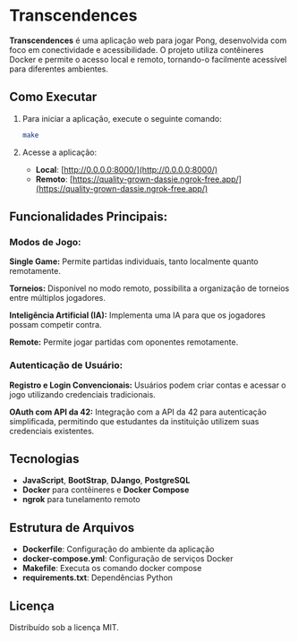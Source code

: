 # Transcendences

**Transcendences** é uma aplicação web para jogar Pong, desenvolvida com foco em conectividade e acessibilidade. O projeto utiliza contêineres Docker e permite o acesso local e remoto, tornando-o facilmente acessível para diferentes ambientes.

## Como Executar

1. Para iniciar a aplicação, execute o seguinte comando:
    ```bash
    make
    ```

2. Acesse a aplicação:
   - **Local**: [http://0.0.0.0:8000/](http://0.0.0.0:8000/)
   - **Remoto**: [https://quality-grown-dassie.ngrok-free.app/](https://quality-grown-dassie.ngrok-free.app/)
  
## Funcionalidades Principais:

<h3>Modos de Jogo:</h3>

**Single Game:** Permite partidas individuais, tanto localmente quanto remotamente.

**Torneios:** Disponível no modo remoto, possibilita a organização de torneios entre múltiplos jogadores.

**Inteligência Artificial (IA):** Implementa uma IA para que os jogadores possam competir contra.

**Remote:** Permite jogar partidas com oponentes remotamente.

<h3>Autenticação de Usuário:</h3>

**Registro e Login Convencionais:** Usuários podem criar contas e acessar o jogo utilizando credenciais tradicionais.

**OAuth com API da 42:** Integração com a API da 42 para autenticação simplificada, permitindo que estudantes da instituição utilizem suas credenciais existentes.


## Tecnologias

- **JavaScript**, **BootStrap**, **DJango**, **PostgreSQL**
- **Docker** para contêineres e **Docker Compose**
- **ngrok** para tunelamento remoto

## Estrutura de Arquivos

- **Dockerfile**: Configuração do ambiente da aplicação
- **docker-compose.yml**: Configuração de serviços Docker
- **Makefile**: Executa os comando docker compose
- **requirements.txt**: Dependências Python

## Licença

Distribuído sob a licença MIT.


